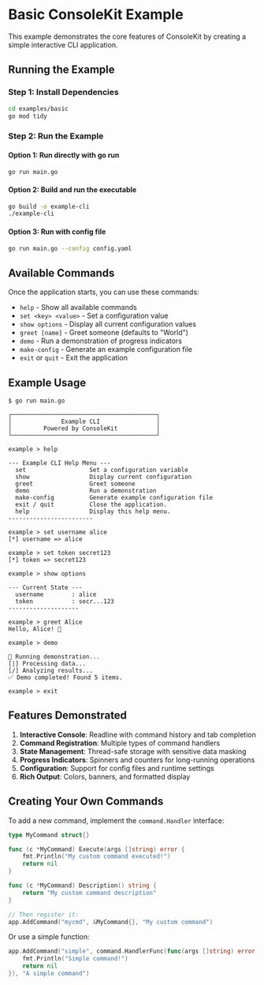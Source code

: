 # Basic ConsoleKit Example

This example demonstrates the core features of ConsoleKit by creating a simple interactive CLI application.

## Running the Example

### Step 1: Install Dependencies
```bash
cd examples/basic
go mod tidy
```

### Step 2: Run the Example

#### Option 1: Run directly with go run
```bash
go run main.go
```

#### Option 2: Build and run the executable
```bash
go build -o example-cli
./example-cli
```

#### Option 3: Run with config file
```bash
go run main.go --config config.yaml
```

## Available Commands

Once the application starts, you can use these commands:

- `help` - Show all available commands
- `set <key> <value>` - Set a configuration value
- `show options` - Display all current configuration values
- `greet [name]` - Greet someone (defaults to "World")
- `demo` - Run a demonstration of progress indicators
- `make-config` - Generate an example configuration file
- `exit` or `quit` - Exit the application

## Example Usage

```
$ go run main.go

┌─────────────────────────────────────────┐
│              Example CLI                │
│         Powered by ConsoleKit           │
└─────────────────────────────────────────┘

example > help

--- Example CLI Help Menu ---
  set                  Set a configuration variable
  show                 Display current configuration
  greet                Greet someone
  demo                 Run a demonstration
  make-config          Generate example configuration file
  exit / quit          Close the application.
  help                 Display this help menu.
------------------------

example > set username alice
[*] username => alice

example > set token secret123
[*] token => secret123

example > show options

--- Current State ---
  username        : alice
  token           : secr...123
--------------------

example > greet Alice
Hello, Alice! 👋

example > demo

🚀 Running demonstration...
[|] Processing data...
[/] Analyzing results...
✅ Demo completed! Found 5 items.

example > exit
```

## Features Demonstrated

1. **Interactive Console**: Readline with command history and tab completion
2. **Command Registration**: Multiple types of command handlers
3. **State Management**: Thread-safe storage with sensitive data masking
4. **Progress Indicators**: Spinners and counters for long-running operations
5. **Configuration**: Support for config files and runtime settings
6. **Rich Output**: Colors, banners, and formatted display

## Creating Your Own Commands

To add a new command, implement the `command.Handler` interface:

```go
type MyCommand struct{}

func (c *MyCommand) Execute(args []string) error {
    fmt.Println("My custom command executed!")
    return nil
}

func (c *MyCommand) Description() string {
    return "My custom command description"
}

// Then register it:
app.AddCommand("mycmd", &MyCommand{}, "My custom command")
```

Or use a simple function:

```go
app.AddCommand("simple", command.HandlerFunc(func(args []string) error {
    fmt.Println("Simple command!")
    return nil
}), "A simple command")
```